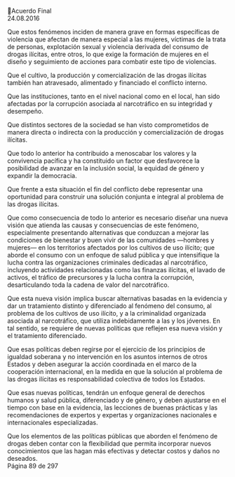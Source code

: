 Acuerdo Final  
24.08.2016 
 
Que estos fenómenos inciden de manera grave en formas específicas de violencia que afectan de manera 
especial  a  las  mujeres,  víctimas  de  la  trata  de  personas,  explotación  sexual  y  violencia  derivada  del 
consumo de drogas ilícitas, entre otros, lo que exige la formación de mujeres en el diseño y seguimiento 
de acciones para combatir este tipo de violencias. 
 
Que el cultivo, la producción y comercialización de las drogas ilícitas también han atravesado, alimentado 
y financiado el conflicto interno. 
 
Que las instituciones, tanto en el nivel nacional como en el local, han sido afectadas por la corrupción 
asociada al narcotráfico en su integridad y desempeño. 
 
Que distintos sectores de la sociedad se han visto comprometidos de manera directa o indirecta con la 
producción y comercialización de drogas ilícitas.  
 
Que todo lo anterior ha contribuido a menoscabar los valores y la convivencia pacífica y ha constituido un 
factor que desfavorece la posibilidad de avanzar en la inclusión social, la equidad de género y expandir la 
democracia. 
 
Que  frente  a  esta  situación  el  fin  del  conflicto  debe  representar  una  oportunidad  para  construir  una 
solución conjunta e integral al problema de las drogas ilícitas.  
 
Que como consecuencia de todo lo anterior es necesario diseñar una nueva visión que atienda las causas 
y consecuencias de este fenómeno, especialmente presentando alternativas que conduzcan a mejorar las 
condiciones  de  bienestar  y  buen  vivir  de  las  comunidades  —hombres  y  mujeres—  en  los  territorios 
afectados por los cultivos de uso ilícito; que aborde el consumo con un enfoque de salud pública y que 
intensifique la lucha contra las organizaciones criminales dedicadas al narcotráfico, incluyendo actividades 
relacionadas como las finanzas ilícitas, el lavado de activos, el tráfico de precursores y la lucha contra la 
corrupción, desarticulando toda la cadena de valor del narcotráfico. 
 
Que esta nueva visión implica buscar alternativas basadas en la evidencia y dar un tratamiento distinto y 
diferenciado  al  fenómeno  del  consumo,  al  problema  de  los  cultivos  de  uso  ilícito,  y  a  la  criminalidad 
organizada  asociada  al  narcotráfico,  que  utiliza  indebidamente  a  las  y  los  jóvenes.  En  tal  sentido,  se 
requiere de nuevas políticas que reflejen esa nueva visión y el tratamiento diferenciado.  
 
Que esas políticas deben regirse por el ejercicio de los principios de igualdad soberana y no intervención 
en  los  asuntos  internos  de  otros  Estados  y  deben  asegurar  la  acción  coordinada  en  el  marco  de  la 
cooperación  internacional,  en  la  medida  en  que  la  solución  al  problema  de  las  drogas  ilícitas  es 
responsabilidad colectiva de todos los Estados.  
 
Que esas nuevas políticas, tendrán un enfoque general de derechos humanos y salud pública, diferenciado 
y de género, y deben ajustarse en el tiempo con base en la evidencia, las lecciones de buenas prácticas y 
las recomendaciones de expertos y expertas y organizaciones nacionales e internacionales especializadas.  
 
Que  los  elementos  de  las  políticas  públicas  que  aborden  el  fenómeno  de  drogas  deben  contar  con  la 
flexibilidad que permita incorporar nuevos conocimientos que las hagan más efectivas y detectar costos 
y daños no deseados.  
Página 89 de 297 
 

